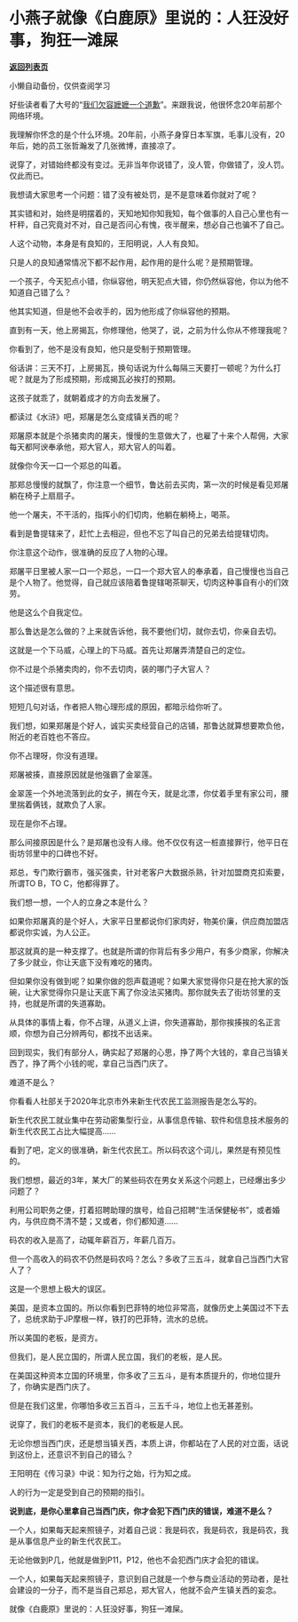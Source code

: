 # 小燕子就像《白鹿原》里说的：人狂没好事，狗狂一滩屎

[**返回列表页**](/gzh/记忆承载3)

小懒自动备份，仅供查阅学习

好些读者看了大号的“[我们欠容嬷嬷一个道歉](https://mp.weixin.qq.com/s?__biz=MzU0MjYwNDU2Mw==&mid=2247500747&idx=1&sn=80f9eb9b6ffe48adbf51857ec59eda76&chksm=fb1aafb7cc6d26a15b3e4be1aff6e0e9eafc4748ca455b370372707f4e2ab58e4d099d6a7d3f&token=1239850368&lang=zh_CN&scene=21#wechat_redirect)”。来跟我说，他很怀念20年前那个网络环境。

  

我理解你怀念的是个什么环境。20年前，小燕子身穿日本军旗，毛事儿没有，20年后，她的员工张哲瀚发了几张微博，直接凉了。  

  

说穿了，对错始终都没有变过。无非当年你说错了，没人管，你做错了，没人罚。仅此而已。  

  

我想请大家思考一个问题：错了没有被处罚，是不是意味着你就对了呢？

  

其实错和对，始终是明摆着的，天知地知你知我知，每个做事的人自己心里也有一杆秤，自己究竟对不对，自己是否问心有愧，夜半醒来，想必自己也骗不了自己。  

  

人这个动物，本身是有良知的，王阳明说，人人有良知。  

  

只是人的良知通常情况下都不起作用，起作用的是什么呢？是预期管理。

  

一个孩子，今天犯点小错，你纵容他，明天犯点大错，你仍然纵容他，你以为他不知道自己错了么？

  

他其实知道，但是他不会收手的，因为他形成了你纵容他的预期。

  

直到有一天，他上房揭瓦，你修理他，他哭了，说，之前为什么你从不修理我呢？  

  

你看到了，他不是没有良知，他只是受制于预期管理。  

  

俗话讲：三天不打，上房揭瓦，换句话说为什么每隔三天要打一顿呢？为什么打呢？就是为了形成预期，形成揭瓦必挨打的预期。  

  

这孩子就乖了，就朝着成才的方向去发展了。

  

都读过《水浒》吧，郑屠是怎么变成镇关西的呢？

  

郑屠原本就是个杀猪卖肉的屠夫，慢慢的生意做大了，也雇了十来个人帮佣，大家每天都阿谀奉承他，郑大官人，郑大官人的叫着。

  

就像你今天一口一个郑总的叫着。  

  

那郑总慢慢的就飘了，你注意一个细节，鲁达前去买肉，第一次的时候是看见郑屠躺在椅子上扇扇子。  

  

他一个屠夫，不干活的，指挥小的们切肉，他躺在躺椅上，喝茶。

  

看到是鲁提辖来了，赶忙上去相迎，但也不忘了叫自己的兄弟去给提辖切肉。

  

你注意这个动作，很准确的反应了人物的心理。

  

郑屠平日里被人家一口一个郑总，一口一个郑大官人的奉承着，自己慢慢也当自己是个人物了。他觉得，自己就应该陪着鲁提辖喝茶聊天，切肉这种事自有小的们效劳。

  

他是这么个自我定位。

  

那么鲁达是怎么做的？上来就告诉他，我不要他们切，就你去切，你亲自去切。  

  

这就是一个下马威，心理上的下马威。首先让郑屠弄清楚自己的定位。  

  

你不过是个杀猪卖肉的，你不去切肉，装的哪门子大官人？

  

这个描述很有意思。  

  

短短几句对话，作者把人物心理形成的原因，都暗示给你听了。  

  

我们想，如果郑屠是个好人，诚实买卖经营自己的店铺，那鲁达就算想要欺负他，附近的老百姓也不答应。  

  

你不占理呀，你没有道理。  

  

郑屠被揍，直接原因就是他强霸了金翠莲。

  

金翠莲一个外地流落到此的女子，搁在今天，就是北漂，你仗着手里有家公司，腰里揣着俩钱，就欺负了人家。  

  

现在是你不占理。  

  

那么间接原因是什么？是郑屠也没有人缘。他不仅仅有这一桩直接罪行，他平日在街坊邻里中的口碑也不好。  

  

郑总，专门欺行霸市，强买强卖，针对老客户大数据杀熟，针对加盟商克扣索要，所谓TO B，TO C，他都得罪了。

  

我们想一想，一个人的立身之本是什么？  

  

如果你郑屠真的是个好人，大家平日里都说你们家肉好，物美价廉，供应商加盟店都说你实诚，为人公正。

  

那这就真的是一种支撑了。也就是所谓的你背后有多少用户，有多少商家，你解决了多少就业，你让天底下没有难吃的猪肉。

  

但如果你没有做到呢？如果你做的怨声载道呢？如果大家觉得你只是在抢大家的饭碗，让大家觉得你只是让天底下离了你没法买猪肉。那你就失去了街坊邻里的支持，也就是所谓的失道寡助。

  

从具体的事情上看，你不占理，从道义上讲，你失道寡助，那你挨揍挨的名正言顺，你想为自己分辨两句，都找不出话来。

  

回到现实，我们有部分人，确实起了郑屠的心思，挣了两个大钱的，拿自己当镇关西了，挣了两个小钱的呢，拿自己当西门庆了。  

  

难道不是么？

  

你看看人社部关于2020年北京市外来新生代农民工监测报告是怎么写的。  

  

新生代农民工就业集中在劳动密集型行业，从事信息传输、软件和信息技术服务的新生代农民工占比大幅提高......  

  

看到了吧，定义的很准确，新生代农民工。所以码农这个词儿，果然是有预见性的。  

  

我们想想，最近的3年，某大厂的某些码农在男女关系这个问题上，已经爆出多少问题了？  

  

利用公司职务之便，打着招聘助理的旗号，给自己招聘“生活保健秘书”，或者婚内，与供应商不清不楚；又或者，你们都知道......  

  

码农的收入是高了，动辄年薪百万，年薪几百万。  

  

但一个高收入的码农不仍然是码农吗？怎么？多收了三五斗，就拿自己当西门大官人了？  

  

这是一个思想上极大的误区。  

  

美国，是资本立国的。所以你看到巴菲特的地位非常高，就像历史上美国过不下去了，总统求助于JP摩根一样，铁打的巴菲特，流水的总统。  

  

所以美国的老板，是资方。  

  

但我们，是人民立国的，所谓人民立国，我们的老板，是人民。  

  

在美国这种资本立国的环境里，你多收了三五斗，是有本质提升的，你地位提升了，你确实是西门庆了。

  

但是在我们这里，你哪怕多收三五百斗，三五千斗，地位上也无甚差别。

  

说穿了，我们的老板不是资本，我们的老板是人民。

  

无论你想当西门庆，还是想当镇关西，本质上讲，你都站在了人民的对立面，话说到这份上，还意识不到自己的错么？

  

王阳明在《传习录》中说：知为行之始，行为知之成。

  

人的行为一定是受到自己的预期的指引。  

  

 **说到底，是你心里拿自己当西门庆，你才会犯下西门庆的错误，难道不是么？**

  

一个人，如果每天起来照镜子，对着自己说：我是码农，我是码农，我是码农，我是从事信息产业的新生代农民工。  

  

无论他做到P几，他就是做到P11，P12，他也不会犯西门庆才会犯的错误。

  

一个人，如果每天起来照镜子，意识到自己就是一个参与商业活动的劳动者，是社会建设的一分子，而不是当自己郑总，郑大官人，他就不会产生镇关西的妄念。  

  

就像《白鹿原》里说的：人狂没好事，狗狂一滩屎。

